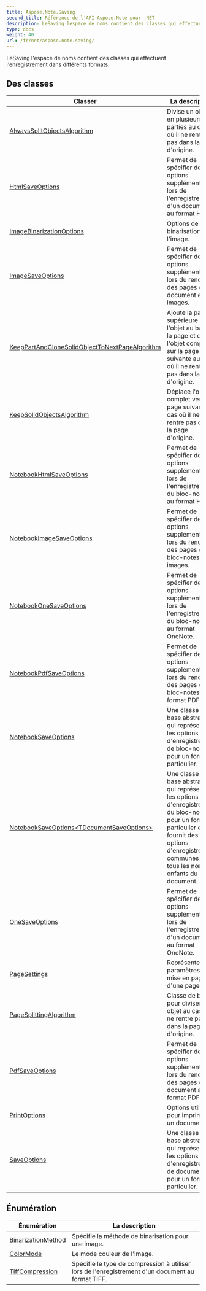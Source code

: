 ```yaml
---
title: Aspose.Note.Saving
second_title: Référence de l'API Aspose.Note pour .NET
description: LeSaving lespace de noms contient des classes qui effectuent lenregistrement dans différents formats.
type: docs
weight: 40
url: /fr/net/aspose.note.saving/
---
```

LeSaving l'espace de noms contient des classes qui effectuent l'enregistrement dans différents formats.

## Des classes

| Classer | La description |
| --- | --- |
| [AlwaysSplitObjectsAlgorithm](./alwayssplitobjectsalgorithm/) | Divise un objet en plusieurs parties au cas où il ne rentre pas dans la page d'origine. |
| [HtmlSaveOptions](./htmlsaveoptions/) | Permet de spécifier des options supplémentaires lors de l'enregistrement d'un document au format HTML. |
| [ImageBinarizationOptions](./imagebinarizationoptions/) | Options de binarisation de l'image. |
| [ImageSaveOptions](./imagesaveoptions/) | Permet de spécifier des options supplémentaires lors du rendu des pages de document en images. |
| [KeepPartAndCloneSolidObjectToNextPageAlgorithm](./keeppartandclonesolidobjecttonextpagealgorithm/) | Ajoute la partie supérieure de l'objet au bas de la page et clone l'objet complet sur la page suivante au cas où il ne rentrerait pas dans la page d'origine. |
| [KeepSolidObjectsAlgorithm](./keepsolidobjectsalgorithm/) | Déplace l'objet complet vers la page suivante au cas où il ne rentre pas dans la page d'origine. |
| [NotebookHtmlSaveOptions](./notebookhtmlsaveoptions/) | Permet de spécifier des options supplémentaires lors de l'enregistrement du bloc-notes au format HTML. |
| [NotebookImageSaveOptions](./notebookimagesaveoptions/) | Permet de spécifier des options supplémentaires lors du rendu des pages du bloc-notes en images. |
| [NotebookOneSaveOptions](./notebookonesaveoptions/) | Permet de spécifier des options supplémentaires lors de l'enregistrement du bloc-notes au format OneNote. |
| [NotebookPdfSaveOptions](./notebookpdfsaveoptions/) | Permet de spécifier des options supplémentaires lors du rendu des pages du bloc-notes au format PDF. |
| [NotebookSaveOptions](./notebooksaveoptions/) | Une classe de base abstraite qui représente les options d'enregistrement de bloc-notes pour un format particulier. |
| [NotebookSaveOptions&lt;TDocumentSaveOptions&gt;](./notebooksaveoptions-1/) | Une classe de base abstraite qui représente les options d'enregistrement du bloc-notes pour un format particulier et fournit des options d'enregistrement communes pour tous les nœuds enfants du document. |
| [OneSaveOptions](./onesaveoptions/) | Permet de spécifier des options supplémentaires lors de l'enregistrement d'un document au format OneNote. |
| [PageSettings](./pagesettings/) | Représente les paramètres de mise en page d'une page. |
| [PageSplittingAlgorithm](./pagesplittingalgorithm/) | Classe de base pour diviser un objet au cas où il ne rentre pas dans la page d'origine. |
| [PdfSaveOptions](./pdfsaveoptions/) | Permet de spécifier des options supplémentaires lors du rendu des pages de document au format PDF. |
| [PrintOptions](./printoptions/) | Options utilisées pour imprimer un document. |
| [SaveOptions](./saveoptions/) | Une classe de base abstraite qui représente les options d'enregistrement de document pour un format particulier. |
## Énumération

| Énumération | La description |
| --- | --- |
| [BinarizationMethod](./binarizationmethod/) | Spécifie la méthode de binarisation pour une image. |
| [ColorMode](./colormode/) | Le mode couleur de l'image. |
| [TiffCompression](./tiffcompression/) | Spécifie le type de compression à utiliser lors de l'enregistrement d'un document au format TIFF. |



